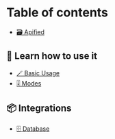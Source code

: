 # Table of contents

* [🗃 Apified](README.md)

## 📘 Learn how to use it <a href="#learn" id="learn"></a>

* [🪄 Basic Usage](learn/basic-usage.md)
* [🎚 Modes](learn/modes.md)

## 📦 Integrations

* [🗄 Database](integrations/database.md)
